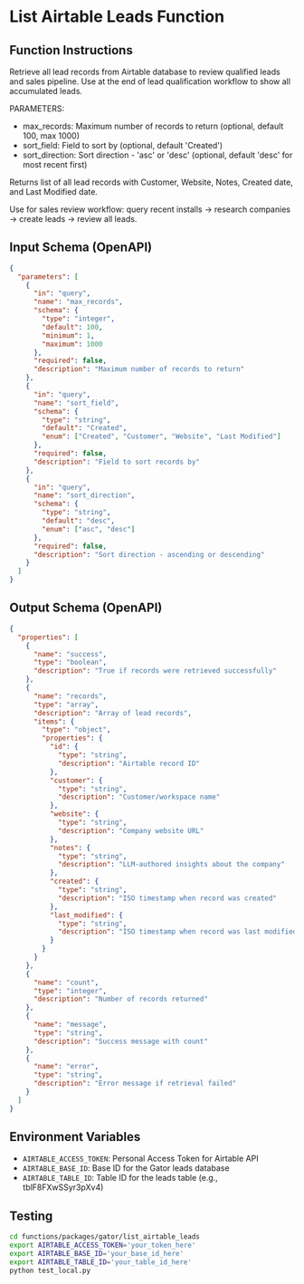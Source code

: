 # List Airtable Leads Function

## Function Instructions

Retrieve all lead records from Airtable database to review qualified leads and sales pipeline. Use at the end of lead qualification workflow to show all accumulated leads.

PARAMETERS:
- max_records: Maximum number of records to return (optional, default 100, max 1000)
- sort_field: Field to sort by (optional, default 'Created')
- sort_direction: Sort direction - 'asc' or 'desc' (optional, default 'desc' for most recent first)

Returns list of all lead records with Customer, Website, Notes, Created date, and Last Modified date.

Use for sales review workflow: query recent installs → research companies → create leads → review all leads.

## Input Schema (OpenAPI)

```json
{
  "parameters": [
    {
      "in": "query",
      "name": "max_records",
      "schema": {
        "type": "integer",
        "default": 100,
        "minimum": 1,
        "maximum": 1000
      },
      "required": false,
      "description": "Maximum number of records to return"
    },
    {
      "in": "query",
      "name": "sort_field",
      "schema": {
        "type": "string",
        "default": "Created",
        "enum": ["Created", "Customer", "Website", "Last Modified"]
      },
      "required": false,
      "description": "Field to sort records by"
    },
    {
      "in": "query",
      "name": "sort_direction",
      "schema": {
        "type": "string",
        "default": "desc",
        "enum": ["asc", "desc"]
      },
      "required": false,
      "description": "Sort direction - ascending or descending"
    }
  ]
}
```

## Output Schema (OpenAPI)

```json
{
  "properties": [
    {
      "name": "success",
      "type": "boolean",
      "description": "True if records were retrieved successfully"
    },
    {
      "name": "records",
      "type": "array",
      "description": "Array of lead records",
      "items": {
        "type": "object",
        "properties": {
          "id": {
            "type": "string",
            "description": "Airtable record ID"
          },
          "customer": {
            "type": "string",
            "description": "Customer/workspace name"
          },
          "website": {
            "type": "string",
            "description": "Company website URL"
          },
          "notes": {
            "type": "string",
            "description": "LLM-authored insights about the company"
          },
          "created": {
            "type": "string",
            "description": "ISO timestamp when record was created"
          },
          "last_modified": {
            "type": "string",
            "description": "ISO timestamp when record was last modified"
          }
        }
      }
    },
    {
      "name": "count",
      "type": "integer",
      "description": "Number of records returned"
    },
    {
      "name": "message",
      "type": "string",
      "description": "Success message with count"
    },
    {
      "name": "error",
      "type": "string",
      "description": "Error message if retrieval failed"
    }
  ]
}
```

## Environment Variables

- `AIRTABLE_ACCESS_TOKEN`: Personal Access Token for Airtable API
- `AIRTABLE_BASE_ID`: Base ID for the Gator leads database
- `AIRTABLE_TABLE_ID`: Table ID for the leads table (e.g., tblF8FXwSSyr3pXv4)

## Testing

```bash
cd functions/packages/gator/list_airtable_leads
export AIRTABLE_ACCESS_TOKEN='your_token_here'
export AIRTABLE_BASE_ID='your_base_id_here'
export AIRTABLE_TABLE_ID='your_table_id_here'
python test_local.py
```